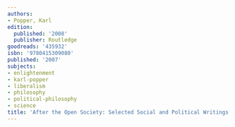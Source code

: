 ```yaml
---
authors:
- Popper, Karl
edition:
  published: '2008'
  publisher: Routledge
goodreads: '435932'
isbn: '9780415309080'
published: '2007'
subjects:
- enlightenment
- karl-popper
- liberalism
- philosophy
- political-philosophy
- science
title: 'After the Open Society: Selected Social and Political Writings'
---
```


